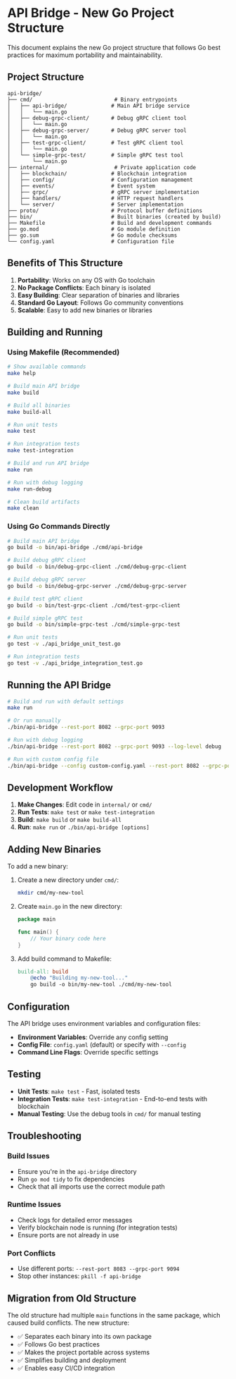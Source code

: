 # API Bridge - New Go Project Structure

This document explains the new Go project structure that follows Go best practices for maximum portability and maintainability.

## Project Structure

```
api-bridge/
├── cmd/                          # Binary entrypoints
│   ├── api-bridge/              # Main API bridge service
│   │   └── main.go
│   ├── debug-grpc-client/       # Debug gRPC client tool
│   │   └── main.go
│   ├── debug-grpc-server/       # Debug gRPC server tool
│   │   └── main.go
│   ├── test-grpc-client/        # Test gRPC client tool
│   │   └── main.go
│   └── simple-grpc-test/        # Simple gRPC test tool
│       └── main.go
├── internal/                     # Private application code
│   ├── blockchain/              # Blockchain integration
│   ├── config/                  # Configuration management
│   ├── events/                  # Event system
│   ├── grpc/                    # gRPC server implementation
│   ├── handlers/                # HTTP request handlers
│   └── server/                  # Server implementation
├── proto/                       # Protocol buffer definitions
├── bin/                         # Built binaries (created by build)
├── Makefile                     # Build and development commands
├── go.mod                       # Go module definition
├── go.sum                       # Go module checksums
└── config.yaml                  # Configuration file
```

## Benefits of This Structure

1. **Portability**: Works on any OS with Go toolchain
2. **No Package Conflicts**: Each binary is isolated
3. **Easy Building**: Clear separation of binaries and libraries
4. **Standard Go Layout**: Follows Go community conventions
5. **Scalable**: Easy to add new binaries or libraries

## Building and Running

### Using Makefile (Recommended)

```bash
# Show available commands
make help

# Build main API bridge
make build

# Build all binaries
make build-all

# Run unit tests
make test

# Run integration tests
make test-integration

# Build and run API bridge
make run

# Run with debug logging
make run-debug

# Clean build artifacts
make clean
```

### Using Go Commands Directly

```bash
# Build main API bridge
go build -o bin/api-bridge ./cmd/api-bridge

# Build debug gRPC client
go build -o bin/debug-grpc-client ./cmd/debug-grpc-client

# Build debug gRPC server
go build -o bin/debug-grpc-server ./cmd/debug-grpc-server

# Build test gRPC client
go build -o bin/test-grpc-client ./cmd/test-grpc-client

# Build simple gRPC test
go build -o bin/simple-grpc-test ./cmd/simple-grpc-test

# Run unit tests
go test -v ./api_bridge_unit_test.go

# Run integration tests
go test -v ./api_bridge_integration_test.go
```

## Running the API Bridge

```bash
# Build and run with default settings
make run

# Or run manually
./bin/api-bridge --rest-port 8082 --grpc-port 9093

# Run with debug logging
./bin/api-bridge --rest-port 8082 --grpc-port 9093 --log-level debug

# Run with custom config file
./bin/api-bridge --config custom-config.yaml --rest-port 8082 --grpc-port 9093
```

## Development Workflow

1. **Make Changes**: Edit code in `internal/` or `cmd/`
2. **Run Tests**: `make test` or `make test-integration`
3. **Build**: `make build` or `make build-all`
4. **Run**: `make run` or `./bin/api-bridge [options]`

## Adding New Binaries

To add a new binary:

1. Create a new directory under `cmd/`:
   ```bash
   mkdir cmd/my-new-tool
   ```

2. Create `main.go` in the new directory:
   ```go
   package main
   
   func main() {
       // Your binary code here
   }
   ```

3. Add build command to Makefile:
   ```makefile
   build-all: build
       @echo "Building my-new-tool..."
       go build -o bin/my-new-tool ./cmd/my-new-tool
   ```

## Configuration

The API bridge uses environment variables and configuration files:

- **Environment Variables**: Override any config setting
- **Config File**: `config.yaml` (default) or specify with `--config`
- **Command Line Flags**: Override specific settings

## Testing

- **Unit Tests**: `make test` - Fast, isolated tests
- **Integration Tests**: `make test-integration` - End-to-end tests with blockchain
- **Manual Testing**: Use the debug tools in `cmd/` for manual testing

## Troubleshooting

### Build Issues
- Ensure you're in the `api-bridge` directory
- Run `go mod tidy` to fix dependencies
- Check that all imports use the correct module path

### Runtime Issues
- Check logs for detailed error messages
- Verify blockchain node is running (for integration tests)
- Ensure ports are not already in use

### Port Conflicts
- Use different ports: `--rest-port 8083 --grpc-port 9094`
- Stop other instances: `pkill -f api-bridge`

## Migration from Old Structure

The old structure had multiple `main` functions in the same package, which caused build conflicts. The new structure:

- ✅ Separates each binary into its own package
- ✅ Follows Go best practices
- ✅ Makes the project portable across systems
- ✅ Simplifies building and deployment
- ✅ Enables easy CI/CD integration 